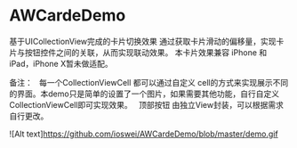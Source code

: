 # AWCardeDemo
基于UICollectionView完成的卡片切换效果
通过获取卡片滑动的偏移量，实现卡片与按钮控件之间的关联，从而实现联动效果。
本卡片效果兼容 iPhone 和 iPad，iPhone X暂未做适配。

备注：
   每一个CollectionViewCell 都可以通过自定义 cell的方式来实现展示不同的界面。本demo只是简单的设置了一个图片，如果需要其他功能，自行自定义CollectionViewCell即可实现效果。
   顶部按钮 由独立View封装，可以根据需求自行更改。
   
   ![Alt text]https://github.com/ioswei/AWCardeDemo/blob/master/demo.gif
